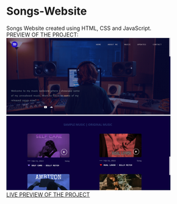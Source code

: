 # Songs-Website
Songs Website created using HTML, CSS and JavaScript.<br>
PREVIEW OF THE PROJECT: <br>
<img src="music.png" width="430px"> <br>
<img src="music2.png" width="430px"> <br>
[LIVE PREVIEW OF THE PROJECT](https://waasike.github.io/My-Songs-Website/)
